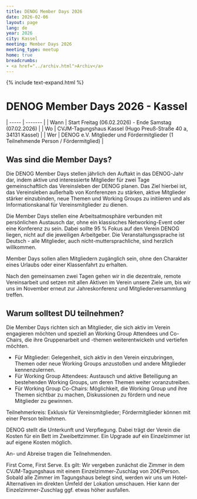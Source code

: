 ```yaml
---
title: DENOG Member Days 2026
date: 2026-02-06
layout: page
lang: de
year: 2026
city: Kassel
meeting: Member Days 2026
meeting_type: meetup
home: true
breadcrumbs:
- <a href="../archiv.html">Archiv</a>
---
```


{% include text-expand.html %}


# DENOG Member Days 2026 - Kassel

| ----- | ------- |
| Wann  | Start Freitag (06.02.2026) - Ende Samstag (07.02.2026) | 
| Wo    | CVJM-Tagungshaus Kassel (Hugo Preuß-Straße 40 a, 34131 Kassel) |
| Wer   | DENOG e.V. Mitglieder und Fördermitglieder (1 Teilnehmende Person / Fördermitglied) |

## Was sind die Member Days? 
Die DENOG Member Days stellen jährlich den Auftakt in das DENOG-Jahr dar, indem aktive und interessierte Mitglieder für zwei Tage gemeinschaftlich das Vereinsleben der DENOG planen. Das Ziel hierbei ist, das Vereinsleben außerhalb von Konferenzen zu stärken, aktive Mitglieder stärker einzubinden, neue Themen und Working Groups zu initiieren und als Informationskanal für Vereinsmitglieder zu dienen.

Die Member Days stellen eine Arbeitsatmosphäre verbunden mit persönlichen Austausch dar, ohne ein klassisches Networking-Event oder eine Konferenz zu sein. Dabei sollte 95 % Fokus auf den Verein DENOG liegen, nicht auf die jeweiligen Arbeitgeber. Die Veranstaltungssprache ist Deutsch - alle Mitglieder, auch nicht-muttersprachliche, sind herzlich willkommen.

Member Days sollen allen Mitgliedern zugänglich sein, ohne den Charakter eines Urlaubs oder einer Klassenfahrt zu erhalten.

Nach den gemeinsamen zwei Tagen gehen wir in die dezentrale, remote Vereinsarbeit und setzen mit allen Aktiven im Verein unsere Ziele um, bis wir uns im November erneut zur Jahreskonferenz und Mitgliederversammlung treffen.

## Warum solltest DU teilnehmen? 
Die Member Days richten sich an Mitglieder, die sich aktiv im Verein engagieren möchten und speziell an Working Group Attendees und Co-Chairs, die ihre Gruppenarbeit und -themen weiterentwickeln und vertiefen möchten.

- Für Mitglieder: Gelegenheit, sich aktiv in den Verein einzubringen, Themen oder neue Working Groups anzustoßen und andere Mitglieder kennenzulernen.
- Für Working Group Attendees: Austausch und aktive Beteiligung an bestehenden Working Groups, um deren Themen weiter voranzutreiben.
- Für Working Group Co-Chairs: Möglichkeit, die Working Group und ihre Themen sichtbar zu machen, Diskussionen zu fördern und neue Mitglieder zu gewinnen.

Teilnehmerkreis: Exklusiv für Vereinsmitglieder; Fördermitglieder können mit einer Person teilnehmen.

DENOG stellt die Unterkunft und Verpflegung. Dabei trägt der Verein die Kosten für ein Bett im Zweibettzimmer. Ein Upgrade auf ein Einzelzimmer ist auf eigene Kosten möglich. 

An- und Abreise tragen die Teilnehmenden.

First Come, First Serve. Es gilt: Wir vergeben zunächst die Zimmer in dem CVJM-Tagungshaus mit einem Einzelzimmer-Zuschlag von 20€/Person. Sobald alle Zimmer im Tagungshaus belegt sind, werden wir uns um Hotel-Alternativen im direkten Umfeld der Lokation umschauen. Hier kann der Einzelzimmer-Zuschlag ggf. etwas höher ausfallen. 


